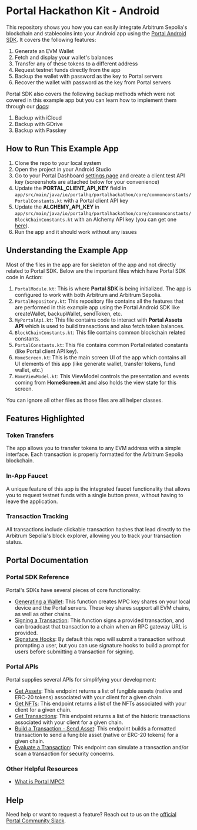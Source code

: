 # Portal Hackathon Kit - Android

This repository shows you how you can easily integrate Arbitrum Sepolia's blockchain and stablecoins into your Android app using the [Portal Android SDK](https://docs.portalhq.io/guides/android). It covers the following features:

1. Generate an EVM Wallet
2. Fetch and display your wallet's balances
3. Transfer any of these tokens to a different address
4. Request testnet funds directly from the app
5. Backup the wallet with password as the key to Portal servers
6. Recover the wallet with password as the key from Portal servers

Portal SDK also covers the following backup methods which were not covered in this example app but you can learn how to implement them through our [docs](https://docs.portalhq.io/guides/android/back-up-a-wallet):

1. Backup with iCloud
2. Backup with GDrive
3. Backup with Passkey

## How to Run This Example App

1. Clone the repo to your local system
2. Open the project in your Android Studio
3. Go to your Portal Dashboard [settings page](https://app.portalhq.io/settings#client-api-keys) and create a client test API key (screenshots are attached below for your convenience)
4. Update the **PORTAL_CLIENT_API_KEY** field in `app/src/main/java/io/portalhq/portalhackathon/core/commonconstants/PortalConstants.kt` with a Portal client API key
5. Update the **ALCHEMY_API_KEY** in `app/src/main/java/io/portalhq/portalhackathon/core/commonconstants/BlockChainConstants.kt` with an Alchemy API key (you can get one [here](https://www.alchemy.com)).
5. Run the app and it should work without any issues

## Understanding the Example App

Most of the files in the app are for skeleton of the app and not directly related to Portal SDK. Below are the important files which have Portal SDK code in Action:

1. `PortalModule.kt`: This is where **Portal SDK** is being initialized. The app is configured to work with both Arbitrum and Arbitrum Sepolia.
2. `PortalRepository.kt`: This repository file contains all the features that are performed in this example app using the Portal Android SDK like createWallet, backupWallet, sendToken, etc.
3. `MyPortalApi.kt`: This file contains code to interact with **Portal Assets API** which is used to build transactions and also fetch token balances.
4. `BlockChainConstants.kt`: This file contains common blockchain related constants.
5. `PortalConstants.kt`: This file contains common Portal related constants (like Portal client API key).
6. `HomeScreen.kt`: This is the main screen UI of the app which contains all UI elements of this app (like generate wallet, transfer tokens, fund wallet, etc.)
7. `HomeViewModel.kt`: This ViewModel controls the presentation and events coming from **HomeScreen.kt** and also holds the view state for this screen.

You can ignore all other files as those files are all helper classes.

## Features Highlighted

### Token Transfers

The app allows you to transfer tokens to any EVM address with a simple interface. Each transaction is properly formatted for the Arbitrum Sepolia blockchain.

### In-App Faucet

A unique feature of this app is the integrated faucet functionality that allows you to request testnet funds with a single button press, without having to leave the application.

### Transaction Tracking

All transactions include clickable transaction hashes that lead directly to the Arbitrum Sepolia's block explorer, allowing you to track your transaction status.

## Portal Documentation

### Portal SDK Reference

Portal's SDKs have several pieces of core functionality:

- [Generating a Wallet](https://docs.portalhq.io/guides/web/create-a-wallet): This function creates MPC key shares on your local device and the Portal servers. These key shares support all EVM chains, as well as other chains.
- [Signing a Transaction](https://docs.portalhq.io/guides/web/sign-a-transaction): This function signs a provided transaction, and can broadcast that transaction to a chain when an RPC gateway URL is provided.
- [Signature Hooks](https://docs.portalhq.io/guides/web/add-custom-signature-hooks): By default this repo will submit a transaction without prompting a user, but you can use signature hooks to build a prompt for users before submitting a transaction for signing.

### Portal APIs

Portal supplies several APIs for simplifying your development:

- [Get Assets](https://docs.portalhq.io/reference/client-api/v3-endpoints#get-assets-by-chain): This endpoint returns a list of fungible assets (native and ERC-20 tokens) associated with your client for a given chain.
- [Get NFTs](https://docs.portalhq.io/reference/client-api/v3-endpoints#get-nft-assets-by-chain): This endpoint returns a list of the NFTs associated with your client for a given chain.
- [Get Transactions](https://docs.portalhq.io/reference/client-api/v3-endpoints#get-transactions-by-chain): This endpoint returns a list of the historic transactions associated with your client for a given chain.
- [Build a Transaction - Send Asset](https://docs.portalhq.io/reference/client-api/v3-endpoints#build-a-send-asset-transaction): This endpoint builds a formatted transaction to send a fungible asset (native or ERC-20 tokens) for a given chain.
- [Evaluate a Transaction](https://docs.portalhq.io/reference/client-api/v3-endpoints#evaluate-a-transaction): This endpoint can simulate a transaction and/or scan a transaction for security concerns.

### Other Helpful Resources

- [What is Portal MPC?](https://docs.portalhq.io/resources/portals-mpc-architecture)

## Help

Need help or want to request a feature? Reach out to us on the [official Portal Community Slack](https://portalcommunity.slack.com/archives/C07EZFF9N78).
